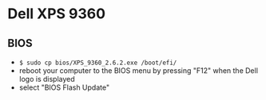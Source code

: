 # Dell XPS 9360

## BIOS

- `$ sudo cp bios/XPS_9360_2.6.2.exe /boot/efi/`
- reboot your computer to the BIOS menu by pressing "F12" when the Dell logo is displayed
- select "BIOS Flash Update"
